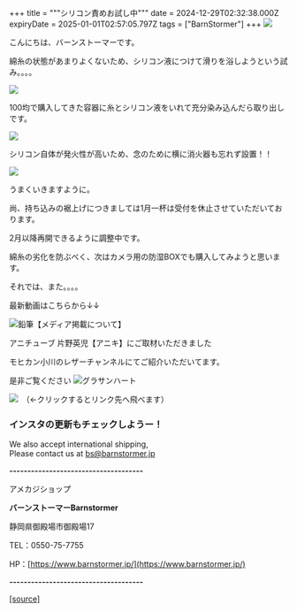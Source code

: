 +++
title = """シリコン責めお試し中"""
date = 2024-12-29T02:32:38.000Z
expiryDate = 2025-01-01T02:57:05.797Z
tags = ["BarnStormer"]
+++
[![](https://stat.ameba.jp/user_images/20231023/16/barnstormer-go/b2/03/p/o0420015015354743273.png)](https://ameblo.jp/barnstormer-go/entry-12825670498.html)

こんにちは、バーンストーマーです。

綿糸の状態があまりよくないため、シリコン液につけて滑りを浴しようという試み。。。。

[![](https://stat.ameba.jp/user_images/20241229/11/barnstormer-go/bc/fa/j/o0466070015526988921.jpg)](https://stat.ameba.jp/user_images/20241229/11/barnstormer-go/bc/fa/j/o0466070015526988921.jpg)

100均で購入してきた容器に糸とシリコン液をいれて充分染み込んだら取り出しです。

[![](https://stat.ameba.jp/user_images/20241229/11/barnstormer-go/42/96/j/o0466070015526988899.jpg)](https://stat.ameba.jp/user_images/20241229/11/barnstormer-go/42/96/j/o0466070015526988899.jpg)

シリコン自体が発火性が高いため、念のために横に消火器も忘れず設置！！

[![](https://stat.ameba.jp/user_images/20241229/11/barnstormer-go/1d/37/j/o0466070015526988901.jpg)](https://stat.ameba.jp/user_images/20241229/11/barnstormer-go/1d/37/j/o0466070015526988901.jpg)

うまくいきますように。

尚、持ち込みの裾上げにつきましては1月一杯は受付を休止させていただいております。

2月以降再開できるように調整中です。

綿糸の劣化を防ぶべく、次はカメラ用の防湿BOXでも購入してみようと思います。

それでは、また。。。。

最新動画はこちらから↓↓

![鉛筆](https://stat100.ameba.jp/blog/ucs/img/char/char3/519.png)【メディア掲載について】

アニチューブ 片野英児【アニキ】にご取材いただきました

モヒカン小川のレザーチャンネルにてご紹介いただいてます。

是非ご覧ください ![グラサンハート](https://stat100.ameba.jp/blog/ucs/img/char/char3/148.png)

[![](https://stat.ameba.jp/user_images/20230412/16/barnstormer-go/6a/23/p/o0108010815269242493.png)](https://www.instagram.com/barnstormer_daily/)　（←クリックするとリンク先へ飛べます）

### インスタの更新もチェックしようー！

We also accept international shipping,  
Please contact us at bs@barnstormer.jp

**\-------------------------------------**

アメカジショップ

**バーンストーマーBarnstormer**

静岡県御殿場市御殿場17

TEL：0550-75-7755

HP：[https://www.barnstormer.jp/](https://www.barnstormer.jp/)

**\-------------------------------------**

[[source]](https://ameblo.jp/barnstormer-go/entry-12880394708.html)
